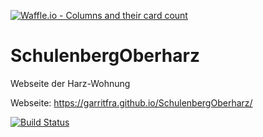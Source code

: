 [![Waffle.io - Columns and their card count](https://badge.waffle.io/garritfra/SchulenbergOberharz.png?columns=all)](https://waffle.io/garritfra/SchulenbergOberharz?utm_source=badge)
# SchulenbergOberharz
Webseite der Harz-Wohnung

Webseite: https://garritfra.github.io/SchulenbergOberharz/

[![Build Status](https://travis-ci.org/garritfra/SchulenbergOberharz.svg?branch=Staging)](https://travis-ci.org/garritfra/SchulenbergOberharz)
